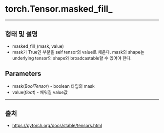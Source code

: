 # torch.Tensor.masked_fill_ #
-------
## 형태 및 설명 ##
* masked_fill_(mask, value)
* mask가 True인 부분을 self tensor의 value로 채운다. mask의 shape는 underlying tensor의 shape와 broadcastable할 수 있어야 한다.

## Parameters ##
* mask(*BoolTensor*) - boolean 타입의 mask
* value(*float*) - 채워질 value값
------
## 출처 ##
* <https://pytorch.org/docs/stable/tensors.html>